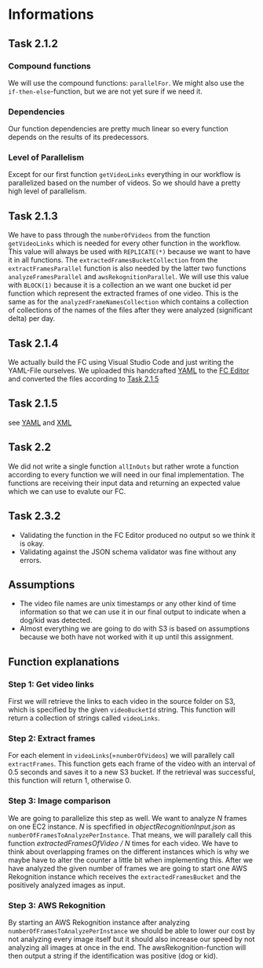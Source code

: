 # Informations

## Task 2.1.2

### Compound functions

We will use the compound functions: ````parallelFor````. We might also use the ````if-then-else````-function, but we are not yet sure if we need it.

### Dependencies

Our function dependencies are pretty much linear so every function depends on the results of its predecessors.

### Level of Parallelism

Except for our first function ````getVideoLinks```` everything in our workflow is parallelized based on the number of videos. So we should have a pretty high level of parallelism.

## Task 2.1.3

We have to pass through the ````numberOfVideos```` from the function ````getVideoLinks```` which is needed for every other function in the workflow. This value will always be used with ````REPLICATE(*)```` because we want to have it in all functions. The ````extractedFramesBucketCollection```` from the ````extractFramesParallel```` function is also needed by the latter two functions ````analyzeFramesParallel```` and ````awsRekognitionParallel````. We will use this value with ````BLOCK(1)```` because it is a collection an we want one bucket id per function which represent the extracted frames of one video. This is the same as for the ````analyzedFrameNamesCollection```` which contains a collection of collections of the names of the files after they were analyzed (significant delta) per day.

## Task 2.1.4

We actually build the FC using Visual Studio Code and just writing the YAML-File ourselves. We uploaded this handcrafted [YAML](objectRecognition.yaml) to the [FC Editor](http://fceditor.dps.uibk.ac.at:8180/#/editor) and converted the files according to [Task 2.1.5](##-Task-2.1.5)

## Task 2.1.5

see [YAML](objectRecognitionFCEditor.yaml) and [XML](objectRecognitionFCEditor.xml)

## Task 2.2

We did not write a single function ````allInOuts```` but rather wrote a function according to every function we will need in our final implementation. The functions are receiving their input data and returning an expected value which we can use to evalute our FC.

## Task 2.3.2

- Validating the function in the FC Editor produced no output so we think it is okay.
- Validating against the JSON schema validator was fine without any errors.

## Assumptions

- The video file names are unix timestamps or any other kind of time information so that we can use it in our final output to indicate when a dog/kid was detected.
- Almost everything we are going to do with S3 is based on assumptions because we both have not worked with it up until this assignment.

## Function explanations

### Step 1: Get video links

First we will retrieve the links to each video in the source folder on S3, which is specified by the given ````videoBucketId```` string. This function will return a collection of strings called ````videoLinks````.

### Step 2: Extract frames

For each element in ````videoLinks````(=````numberOfVideos````) we will parallely call ````extractFrames````. This function gets each frame of the video with an interval of 0.5 seconds and saves it to a new S3 bucket. If the retrieval was successful, this function will return 1, otherwise 0.

### Step 3: Image comparison

We are going to parallelize this step as well. We want to analyze *N* frames on one EC2 instance. *N* is specfified in *objectRecognitionInput.json* as ````numberOfFramesToAnalyzePerInstance````. That means, we will parallely call this function *extractedFramesOfVideo / N* times for each video. We have to think about overlapping frames on the different instances which is why we maybe have to alter the counter a little bit when implementing this. After we have analyzed the given number of frames we are going to start one AWS Rekognition instance which receives the ````extractedFramesBucket```` and the positively analyzed images as input.

### Step 3: AWS Rekognition

By starting an AWS Rekognition instance after analyzing ````numberOfFramesToAnalyzePerInstance```` we should be able to lower our cost by not analyzing every image itself but it should also increase our speed by not analyzing all images at once in the end. The awsRekognition-function will then output a string if the identification was positive (dog or kid).
